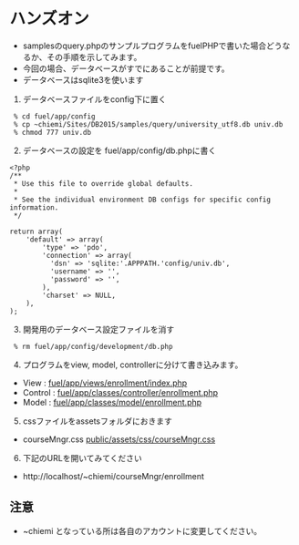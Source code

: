 # ハンズオン
* samplesのquery.phpのサンプルプログラムをfuelPHPで書いた場合どうなるか、その手順を示してみます。
* 今回の場合、データベースがすでにあることが前提です。
* データベースはsqlite3を使います

1. データベースファイルをconfig下に置く
```
 % cd fuel/app/config
 % cp ~chiemi/Sites/DB2015/samples/query/university_utf8.db univ.db
 % chmod 777 univ.db
```
2. データベースの設定を fuel/app/config/db.phpに書く
```
<?php
/**
 * Use this file to override global defaults.
 *
 * See the individual environment DB configs for specific config information.
 */

return array(
	'default' => array(
		'type' => 'pdo',
		'connection' => array(
		  'dsn' => 'sqlite:'.APPPATH.'config/univ.db',
		  'username' => '',
		  'password' => '',
		),
		'charset' => NULL,
	),
);

```
3. 開発用のデータベース設定ファイルを消す
```
 % rm fuel/app/config/development/db.php
```
4. プログラムをview, model, controllerに分けて書き込みます。
* View : [fuel/app/views/enrollment/index.php](sample/view.php)
* Control : [fuel/app/classes/controller/enrollment.php](sample/controller.php)
* Model : [fuel/app/classes/model/enrollment.php](sample/model.php)
5. cssファイルをassetsフォルダにおきます
* courseMngr.css [public/assets/css/courseMngr.css](sample/courseMngr.css)
6. 下記のURLを開いてみてください
* http://localhost/~chiemi/courseMngr/enrollment
## 注意
* ~chiemi となっている所は各自のアカウントに変更してください。
